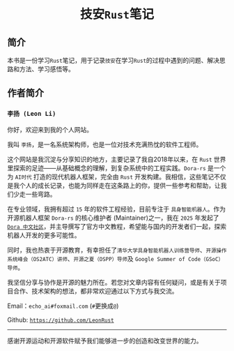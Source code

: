 <div align="center">

# 技安`Rust`笔记

</div>

## 简介

本书是一份学习`Rust`笔记，用于记录`技安`在学习`Rust`的过程中遇到的问题、解决思路和方法、学习感悟等。


## 作者简介

### `李扬 (Leon Li)`

你好，欢迎来到我的个人网站。

我叫 `李扬`，是一名系统架构师，也是一位对技术充满热忱的软件工程师。

这个网站是我沉淀与分享知识的地方，主要记录了我自2018年以来，在 `Rust` 世界里探索的足迹——从基础概念的理解，到复杂系统中的工程实践。`Dora-rs` 是一个为 `AI时代` 打造的现代机器人框架，完全由 `Rust` 开发构建。我相信，这些笔记不仅是我个人的成长记录，也能为同样走在这条路上的你，提供一些参考和帮助，让我们少走一些弯路。

在专业领域，我拥有超过 `15` 年的软件工程经验，目前专注于 `具身智能机器人`。作为开源机器人框架 `Dora-rs` 的核心维护者 (Maintainer)之一，我在 `2025` 年发起了 [`Dora 中文社区`](https://doracc.com)，并主导撰写了官方中文教程，希望能与国内的开发者们一起，探索机器人开发的更多可能性。

同时，我也热衷于开源教育，有幸担任了`清华大学具身智能机器人训练营导师`、`开源操作系统峰会（OS2ATC）讲师`、`开源之夏（OSPP）导师`及 `Google Summer of Code（GSoC）导师`。

我坚信分享与协作是开源的魅力所在。若您对文章内容有任何疑问，或是有关于项目合作、技术架构的想法，都非常欢迎通过以下方式与我交流。

Email：`echo_ai#foxmail.com` (`#`更换成`@`)

Github: [`https://github.com/LeonRust`](https://github.com/LeonRust)

---

感谢开源运动和开源软件赋予我们能够进一步的创造和改变世界的能力。
